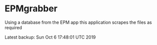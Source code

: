 # EPMgrabber
Using a database from the EPM app this application scrapes the files as required


Latest backup: Sun Oct 6 17:48:01 UTC 2019
